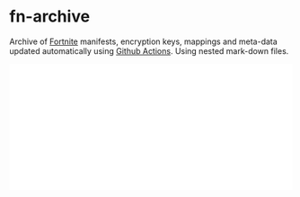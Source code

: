 # fn-archive

Archive of [Fortnite](https://www.epicgames.com/fortnite/en-US/home) manifests, encryption keys, mappings and meta-data updated automatically using [Github Actions](https://docs.github.com/en/actions). Using nested mark-down files.

[![29.10](https://github.com/Tectors/fn-archive/blob/master/.github/source/dependents/gen.29.10.svg)](https://github.com/Tectors/fn-archive/blob/master/tree/29.10.md)
